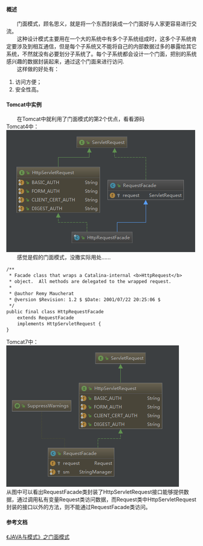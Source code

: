 #### 概述
&emsp;&emsp;门面模式，顾名思义，就是将一个东西封装成一个门面好与人家更容易进行交流。    
&emsp;&emsp;这种设计模式主要用在一个大的系统中有多个子系统组成时，这多个子系统肯定要涉及到相互通信，但是每个子系统又不能将自己的内部数据过多的暴露给其它系统，不然就没有必要划分子系统了。每个子系统都会设计一个门面，把别的系统感兴趣的数据封装起来，通过这个门面来进行访问.     
&emsp;&emsp;这样做的好处有：
1. 访问方便；
2. 安全性高。

#### Tomcat中实例
&emsp;&emsp;在Tomcat中就利用了门面模式的第2个优点，看看源码    
Tomcat4中：    
![iamge](https://github.com/wooyeeyii/UsefulImage/blob/master/youdao/design%20pattern/tomcat4RequestFacade.PNG?raw=true)   
&emsp;&emsp;感觉是假的门面模式，没撒实际用处......
```
/**
 * Facade class that wraps a Catalina-internal <b>HttpRequest</b>
 * object.  All methods are delegated to the wrapped request.
 *
 * @author Remy Maucherat
 * @version $Revision: 1.2 $ $Date: 2001/07/22 20:25:06 $
 */
public final class HttpRequestFacade
    extends RequestFacade
    implements HttpServletRequest {
}
```
Tomcat7中：    
![image](https://github.com/wooyeeyii/UsefulImage/blob/master/youdao/design%20pattern/Tomcat7RequestFacade.png?raw=true)    
从图中可以看出RequestFacade类封装了HttpServletRequest接口能够提供数据，通过调用私有变量Request类访问数据，而Request类中HttpServletRequest封装的接口以外的方法，则不能通过RequestFacade类访问。

#### 参考文档
[《JAVA与模式》之门面模式](https://www.cnblogs.com/java-my-life/archive/2012/05/02/2478101.html)